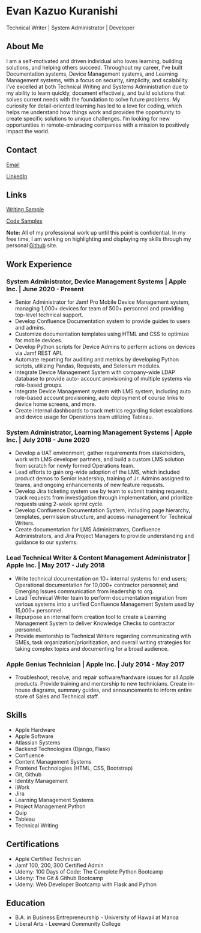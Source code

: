 # Evan Kazuo Kuranishi
Technical Writer | System Administrator | Developer

## About Me

I am a self-motivated and driven individual who loves learning, building solutions, and helping others succeed. Throughout my career, I’ve built Documentation systems, Device Management systems, and Learning Management systems, with a focus on security, simplicity, and scalability. I’ve excelled at both Technical Writing and Systems Administration due to my ability to learn quickly, document effectively, and build solutions that solves current needs with the foundation to solve future problems. My curiosity for detail-oriented learning has led to a love for coding, which helps me understand how things work and provides the opportunity to create specific solutions to unique challenges. I’m looking for new opportunities in remote-embracing companies with a mission to positively impact the world.

## Contact

[Email](mailto:ekuranishi@gmail.com)

[LinkedIn](https://www.linkedin.com/in/evankuranishi)

## Links

[Writing Sample](https://github.com/kazuo459/writing-samples/blob/main/documentation-management-solution.md)

[Code Samples](https://github.com/kazuo459/portfolio-scripts)

**Note:** All of my professional work up until this point is confidential. In my free time, I am working on highlighting and displaying my skills through my personal [Github](https://github.com/kazuo459) site.

## Work Experience

### System Administrator, Device Management Systems | Apple Inc. | June 2020 - Present

- Senior Administrator for Jamf Pro Mobile Device Management system, managing 1,000+ devices for team of 500+ personnel and providing top-level technical support.
- Develop Confluence Documentation system to provide guides to users and admins.
- Customize documentation templates using HTML and CSS to optimize for mobile devices.
- Develop Python scripts for Device Admins to perform actions on devices via Jamf REST API.
- Automate reporting for auditing and metrics by developing Python scripts, utilizing Pandas, Requests, and Selenium modules.
- Integrate Device Management System with company-wide LDAP database to provide auto- account provisioning of multiple systems via role-based groups.
- Integrate Device Management system with LMS system, including auto role-based account provisioning, auto deployment of course links to device home screens, and more.
- Create internal dashboards to track metrics regarding ticket escalations and device usage for Operations team utilizing Tableau.

### System Administrator, Learning Management Systems | Apple Inc. | July 2018 - June 2020

- Develop a UAT environment, gather requirements from stakeholders, work with LMS developer partners, and build a custom LMS solution from scratch for newly formed Operations team.
- Lead efforts to gain org-wide adoption of the LMS, which included product demos to Senior leadership, training of Jr. Admins assigned to teams, and ongoing enhancements of new feature requests.
- Develop Jira ticketing system use by team to submit training requests, track requests from investigation through implementation, and prioritize requests using 2-week sprint cycle.
- Develop Confluence Documentation System, including page hierarchy, templates, permission structure, and access management for Technical Writers.
- Create documentation for LMS Administrators, Confluence Administrators, and Jira Project Managers to provide understanding and guidance to our systems.

### Lead Technical Writer & Content Management Administrator | Apple Inc. | May 2017 - July 2018

- Write technical documentation on 10+ internal systems for end users; Operational documentation for 10,000+ contractor personnel; and Emerging Issues communication from leadership to org.
- Lead Technical Writer team to perform documentation migration from various systems into a unified Confluence Management System used by 15,000+ personnel.
- Repurpose an internal form creation tool to create a Learning Management System to deliver Knowledge Checks to contractor personnel.
- Provide mentorship to Technical Writers regarding communicating with SMEs, task organization/prioritization, and overall writing strategies for taking complex topics and documenting for a broad audience.

### Apple Genius Technician | Apple Inc. | July 2014 - May 2017

- Troubleshoot, resolve, and repair software/hardware issues for all Apple products. Provide
training and mentorship to new technicians. Create in-house diagrams, summary guides, and announcements to inform entire store of Sales and Technical staff.

## Skills

- Apple Hardware
- Apple Software
- Atlassian Systems
- Backend Technologies (Django, Flask)
- Confluence
- Content Management Systems
- Frontend Technologies (HTML, CSS, Bootstrap)
- Git, Github
- Identity Management
- iWork
- Jira
- Learning Management Systems
- Project Management Python
- Quip
- Tableau
- Technical Writing

## Certifications

- Apple Certified Technician 
- Jamf 100, 200, 300 Certified Admin 
- Udemy: 100 Days of Code: The Complete Python Bootcamp
- Udemy: The Git & Github Bootcamp
- Udemy: Web Developer Bootcamp with Flask and Python

## Education

- B.A. in Business Entrepreneurship - University of Hawaii at Manoa
- Liberal Arts - Leeward Community College
